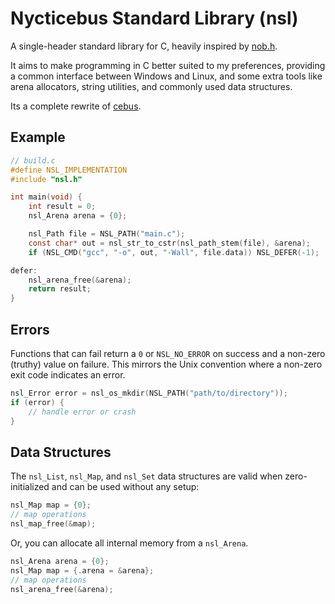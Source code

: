 # Nycticebus Standard Library (nsl)
A single-header standard library for C, heavily inspired by [nob.h](https://github.com/tsoding/nob.h).

It aims to make programming in C better suited to my preferences, 
providing a common interface between Windows and Linux,
and some extra tools like arena allocators, string utilities, and commonly used data structures.

Its a complete rewrite of [cebus](https://github.com/Code-Nycticebus/cebus).

## Example

```c
// build.c
#define NSL_IMPLEMENTATION
#include "nsl.h"

int main(void) {
    int result = 0;
    nsl_Arena arena = {0};

    nsl_Path file = NSL_PATH("main.c");
    const char* out = nsl_str_to_cstr(nsl_path_stem(file), &arena);
    if (NSL_CMD("gcc", "-o", out, "-Wall", file.data)) NSL_DEFER(-1);

defer:
    nsl_arena_free(&arena);
    return result;
}
```

## Errors
Functions that can fail return a `0` or `NSL_NO_ERROR` on success and a non-zero (truthy) value on failure.
This mirrors the Unix convention where a non-zero exit code indicates an error.

```c
nsl_Error error = nsl_os_mkdir(NSL_PATH("path/to/directory"));
if (error) {
    // handle error or crash
}
```

## Data Structures
The `nsl_List`, `nsl_Map`, and `nsl_Set` data structures are valid when zero-initialized and can be used without any setup:
```c
nsl_Map map = {0};
// map operations
nsl_map_free(&map);
```

Or, you can allocate all internal memory from a `nsl_Arena`.
```c
nsl_Arena arena = {0};
nsl_Map map = {.arena = &arena};
// map operations
nsl_arena_free(&arena);
```
